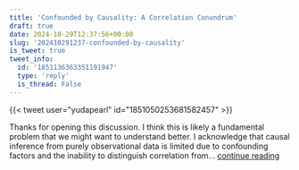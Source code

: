 ```yaml
---
title: 'Confounded by Causality: A Correlation Conundrum'
draft: true
date: 2024-10-29T12:37:56+00:00
slug: '202410291237-confounded-by-causality'
is_tweet: true
tweet_info:
  id: '1851136363351191947'
  type: 'reply'
  is_thread: False
---
```




{{< tweet user="yudapearl" id="1851050253681582457" >}}

Thanks for opening this discussion. I think this is likely a fundamental problem that we might want to understand better. I acknowledge that causal inference from purely observational data is limited due to confounding factors and the inability to distinguish correlation from… [continue reading](https://x.com/sytelus/status/1851136363351191947)
